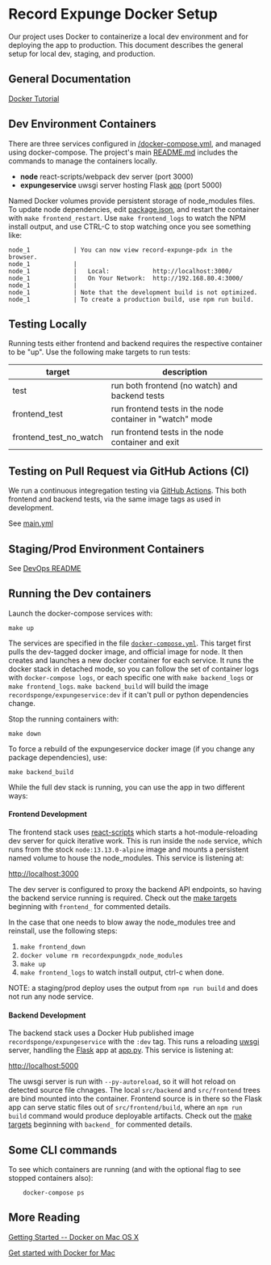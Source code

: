 Record Expunge Docker Setup
===========================

Our project uses Docker to containerize a local dev environment and for deploying the app to production. This document describes the general setup for local dev, staging, and production.

General Documentation
---------------------

[Docker Tutorial](https://docs.docker.com/get-started/)

Dev Environment Containers
--------------------------

There are three services configured in [/docker-compose.yml](/docker-compose.yml), and managed using docker-compose. The project's main [README.md](../README.md) includes the commands to manage the containers locally.

 - **node** react-scripts/webpack dev server (port 3000)
 - **expungeservice** uwsgi server hosting Flask [app](../src/backend/expungservice/app.py) (port 5000)

Named Docker volumes provide persistent storage of node\_modules files. To update node dependencies, edit [package.json](../src/frontend/package.json), and restart the container with `make frontend_restart`. Use `make frontend_logs` to watch the NPM install output, and use CTRL-C to stop watching once you see something like:

```
node_1            | You can now view record-expunge-pdx in the browser.
node_1            | 
node_1            |   Local:            http://localhost:3000/
node_1            |   On Your Network:  http://192.168.80.4:3000/
node_1            | 
node_1            | Note that the development build is not optimized.
node_1            | To create a production build, use npm run build.
```

Testing Locally
---------------

Running tests either frontend and backend requires the respective container to be "up". Use the following make targets to run tests:

| target | description |
|-|-|
| test | run both frontend (no watch) and backend tests |
| frontend\_test | run frontend tests in the node container in "watch" mode |
| frontend\_test\_no\_watch | run frontend tests in the node container and exit |

Testing on Pull Request via GitHub Actions (CI)
-----------------------------------------------

We run a continuous integregation testing via [GitHub Actions](https://github.com/features/actions). This both frontend and backend tests, via the same image tags as used in development.

See [main.yml](../.github/workflows/main.yml)

Staging/Prod Environment Containers
-----------------------------------

See [DevOps README](../src/ops/README.md)

Running the Dev containers
--------------------------

Launch the docker-compose services with:

```
make up
```

The services are specified in the file [`docker-compose.yml`](../docker-compose.yml). This target first pulls the dev-tagged docker image, and official image for node. It then creates and launches a new docker container for each service. It runs the docker stack in detached mode, so you can follow the set of container logs with `docker-compose logs`, or each specific one with `make backend_logs` or `make frontend_logs`. `make backend_build` will build the image `recordsponge/expungeservice:dev` if it can't pull or python dependencies change.

Stop the running containers with:

```
make down
```

To force a rebuild of the expungeservice docker image (if you change any package dependencies), use:

```
make backend_build
```

While the full dev stack is running, you can use the app in two different ways:

#### Frontend Development

The frontend stack uses [react-scripts](https://github.com/facebook/create-react-app#readme) which starts a hot-module-reloading dev server for quick iterative work. This is run inside the `node` service, which runs from the stock `node:13.13.0-alpine` image and mounts a persistent named volume to house the node\_modules. This service is listening at:

[http://localhost:3000](http://localhost:3000)

The dev server is configured to proxy the backend API endpoints, so having the backend service running is required. Check out the [make targets](../Makefile) beginning with `frontend_` for commented details.

In the case that one needs to blow away the node\_modules tree and reinstall, use the following steps:

1. `make frontend_down`
2. `docker volume rm recordexpungpdx_node_modules`
3. `make up`
4. `make frontend_logs` to watch install output, ctrl-c when done.

NOTE: a staging/prod deploy uses the output from `npm run build` and does not run any node service.

#### Backend Development

The backend stack uses a Docker Hub published image `recordsponge/expungeservice` with the `:dev` tag. This runs a reloading [uwsgi](https://uwsgi-docs.readthedocs.io/en/latest/) server, handling the [Flask](https://flask.palletsprojects.com/en/1.1.x/) app at [app.py](../src/backend/expungeservice/app.py). This service is listening at:

[http://localhost:5000](http://localhost:5000)

The uwsgi server is run with `--py-autoreload`, so it will hot reload on detected source file chnages. The local `src/backend` and `src/frontend` trees are bind mounted into the container. Frontend source is in there so the Flask app can serve static files out of `src/frontend/build`, where an `npm run build` command would produce deployable artifacts. Check out the [make targets](../Makefile) beginning with `backend_` for commented details.

Some CLI commands
-----------------

To see which containers are running (and with the optional flag to see stopped containers also):


        docker-compose ps


More Reading
------------

[Getting Started -- Docker on Mac OS X](https://medium.com/allenhwkim/getting-started-docker-on-mac-os-x-72c64670464a)

[Get started with Docker for Mac](https://docs.docker.com/docker-for-mac/)
